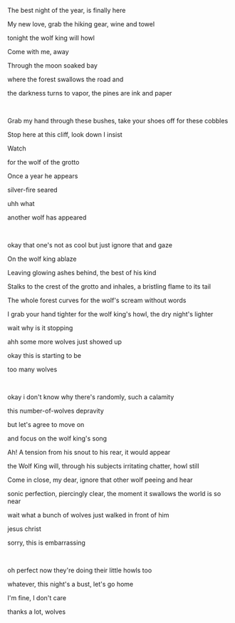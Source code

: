 The best night of the year, is finally here

My new love, grab the hiking gear, wine and towel

tonight the wolf king will howl

Come with me, away

Through the moon soaked bay

where the forest swallows the road and

the darkness turns to vapor, the pines are ink and paper

&nbsp;

Grab my hand through these bushes, take your shoes off for these cobbles

Stop here at this cliff, look down I insist

Watch

for the wolf of the grotto

Once a year he appears

silver-fire seared

uhh what

another wolf has appeared

&nbsp;

okay that one's not as cool but just ignore that and gaze

On the wolf king ablaze

Leaving glowing ashes behind, the best of his kind

Stalks to the crest of the grotto and inhales, a bristling flame to its tail

The whole forest curves for the wolf's scream without words

I grab your hand tighter for the wolf king's howl, the dry night's lighter

wait why is it stopping

ahh some more wolves just showed up

okay this is starting to be

too many wolves

&nbsp;

okay i don't know why there's randomly, such a calamity

this number-of-wolves depravity

but let's agree to move on

and focus on the wolf king's song

Ah! A tension from his snout to his rear, it would appear

the Wolf King will, through his subjects irritating chatter, howl still

Come in close, my dear, ignore that other wolf peeing and hear

sonic perfection, piercingly clear, the moment it swallows the world is so near

wait what a bunch of wolves just walked in front of him

jesus christ

sorry, this is embarrassing

&nbsp;

oh perfect now they're doing their little howls too

whatever, this night's a bust, let's go home

I'm fine, I don't care

thanks a lot, wolves
